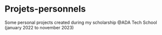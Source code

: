 # Projets-personnels
Some personal projects created during my scholarship @ADA Tech School (january 2022 to november 2023)
